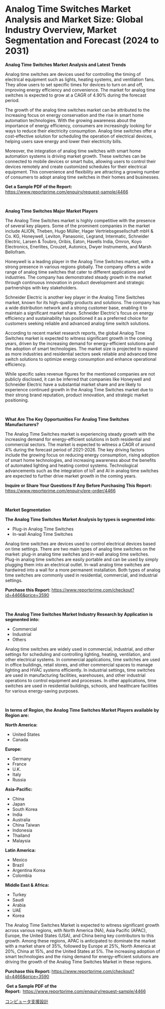 <p><h1>Analog Time Switches Market Analysis and Market Size: Global Industry Overview, Market Segmentation and Forecast (2024 to 2031)</h1></p><p><strong>Analog Time Switches Market Analysis and Latest Trends</strong></p>
<p><p>Analog time switches are devices used for controlling the timing of electrical equipment such as lights, heating systems, and ventilation fans. They allow users to set specific times for devices to turn on and off, improving energy efficiency and convenience. The market for analog time switches is expected to grow at a CAGR of 4.90% during the forecast period.</p><p>The growth of the analog time switches market can be attributed to the increasing focus on energy conservation and the rise in smart home automation technologies. With the growing awareness about the importance of energy efficiency, consumers are increasingly looking for ways to reduce their electricity consumption. Analog time switches offer a cost-effective solution for scheduling the operation of electrical devices, helping users save energy and lower their electricity bills.</p><p>Moreover, the integration of analog time switches with smart home automation systems is driving market growth. These switches can be connected to mobile devices or smart hubs, allowing users to control their devices remotely and create customized schedules for their electrical equipment. This convenience and flexibility are attracting a growing number of consumers to adopt analog time switches in their homes and businesses.</p></p>
<p><strong>Get a Sample PDF of the Report:&nbsp;</strong> <a href="https://www.reportprime.com/enquiry/request-sample/4466">https://www.reportprime.com/enquiry/request-sample/4466</a></p>
<p>&nbsp;</p>
<p><strong>Analog Time Switches Major Market Players</strong></p>
<p><p>The Analog Time Switches market is highly competitive with the presence of several key players. Some of the prominent companies in the market include ALION, Theben, Hugo Müller, Hager Vertriebsgesellschaft mbH & Co. KG, Honeywell, Leviton, Panasonic, Legrand, Intermatic, Schneider Electric, Larsen & Toubro, Oribis, Eaton, Havells India, Omron, Koyo Electronics, Enerlites, Crouzet, Autonics, Dwyer Instruments, and Marsh Bellofram.</p><p>Honeywell is a leading player in the Analog Time Switches market, with a strong presence in various regions globally. The company offers a wide range of analog time switches that cater to different applications and industries. The company has demonstrated steady growth in the market through continuous innovation in product development and strategic partnerships with key stakeholders.</p><p>Schneider Electric is another key player in the Analog Time Switches market, known for its high-quality products and solutions. The company has a wide distribution network and a strong customer base, enabling it to maintain a significant market share. Schneider Electric's focus on energy efficiency and sustainability has positioned it as a preferred choice for customers seeking reliable and advanced analog time switch solutions.</p><p>According to recent market research reports, the global Analog Time Switches market is expected to witness significant growth in the coming years, driven by the increasing demand for energy-efficient solutions and the adoption of smart technologies. The market size is projected to expand as more industries and residential sectors seek reliable and advanced time switch solutions to optimize energy consumption and enhance operational efficiency.</p><p>While specific sales revenue figures for the mentioned companies are not publicly disclosed, it can be inferred that companies like Honeywell and Schneider Electric have a substantial market share and are likely to experience continued growth in the Analog Time Switches market due to their strong brand reputation, product innovation, and strategic market positioning.</p></p>
<p>&nbsp;</p>
<p><strong>What Are The Key Opportunities For Analog Time Switches Manufacturers?</strong></p>
<p><p>The Analog Time Switches market is experiencing steady growth with the increasing demand for energy-efficient solutions in both residential and commercial sectors. The market is expected to witness a CAGR of around 4% during the forecast period of 2021-2026. The key driving factors include the growing focus on reducing energy consumption, rising adoption of smart home technologies, and increasing awareness about the benefits of automated lighting and heating control systems. Technological advancements such as the integration of IoT and AI in analog time switches are expected to further drive market growth in the coming years.</p></p>
<p><strong>Inquire or Share Your Questions If Any Before Purchasing This Report:</strong> <a href="https://www.reportprime.com/enquiry/pre-order/4466">https://www.reportprime.com/enquiry/pre-order/4466</a></p>
<p>&nbsp;</p>
<p><strong>Market Segmentation</strong></p>
<p><strong>The Analog Time Switches Market Analysis by types is segmented into:</strong></p>
<p><ul><li>Plug-in Analog Time Switches</li><li>In-wall Analog Time Switches</li></ul></p>
<p><p>Analog time switches are devices used to control electrical devices based on time settings. There are two main types of analog time switches on the market: plug-in analog time switches and in-wall analog time switches. Plug-in analog time switches are easily portable and can be used by simply plugging them into an electrical outlet. In-wall analog time switches are hardwired into a wall for a more permanent installation. Both types of analog time switches are commonly used in residential, commercial, and industrial settings.</p></p>
<p><strong>Purchase this Report:&nbsp;</strong><a href="https://www.reportprime.com/checkout?id=4466&price=3590">https://www.reportprime.com/checkout?id=4466&price=3590</a></p>
<p>&nbsp;</p>
<p><strong>The Analog Time Switches Market Industry Research by Application is segmented into:</strong></p>
<p><ul><li>Commercial</li><li>Industrial</li><li>Others</li></ul></p>
<p><p>Analog time switches are widely used in commercial, industrial, and other settings for scheduling and controlling lighting, heating, ventilation, and other electrical systems. In commercial applications, time switches are used in office buildings, retail stores, and other commercial spaces to manage lighting and HVAC systems efficiently. In industrial settings, time switches are used in manufacturing facilities, warehouses, and other industrial operations to control equipment and processes. In other applications, time switches are used in residential buildings, schools, and healthcare facilities for various energy-saving purposes.</p></p>
<p>&nbsp;</p>
<p><strong>In terms of Region, the Analog Time Switches Market Players available by Region are:</strong></p>
<p>
    <p> <strong> North America: </strong>
        <ul>
            <li>United States</li>
            <li>Canada</li>
        </ul>
        </p> 
    <p> <strong> Europe: </strong>
        <ul>
            <li>Germany</li>
            <li>France</li>
            <li>U.K.</li>
            <li>Italy</li>
            <li>Russia</li>
        </ul>
        </p> 
    <p> <strong> Asia-Pacific: </strong>
        <ul>
            <li>China</li>
            <li>Japan</li>
            <li>South Korea</li>
            <li>India</li>
            <li>Australia</li>
            <li>China Taiwan</li>
            <li>Indonesia</li>
            <li>Thailand</li>
            <li>Malaysia</li>
        </ul>
        </p> 
    <p> <strong> Latin America: </strong>
        <ul>
            <li>Mexico</li>
            <li>Brazil</li>
            <li>Argentina Korea</li>
            <li>Colombia</li>
        </ul>
        </p> 
    <p> <strong> Middle East & Africa: </strong>
        <ul>
            <li>Turkey</li>
            <li>Saudi</li>
            <li>Arabia</li>
            <li>UAE</li>
            <li>Korea</li>
        </ul>
    </p>
    </p>
<p><p>The Analog Time Switches Market is expected to witness significant growth across various regions, with North America (NA), Asia Pacific (APAC), Europe, the United States (USA), and China being key contributors to this growth. Among these regions, APAC is anticipated to dominate the market with a market share of 35%, followed by Europe at 25%, North America at 20%, China at 15%, and the United States at 5%. The increasing adoption of smart technologies and the rising demand for energy-efficient solutions are driving the growth of the Analog Time Switches Market in these regions.</p></p>
<p><strong>Purchase this Report: </strong><a href="https://www.reportprime.com/checkout?id=4466&price=3590">https://www.reportprime.com/checkout?id=4466&price=3590</a></p>
<p>&nbsp;<strong>Get a Sample PDF of the Report:&nbsp;&nbsp;</strong><a href="https://www.reportprime.com/enquiry/request-sample/4466">https://www.reportprime.com/enquiry/request-sample/4466</a></p>
<p><strong></strong></p>
<p><p><a href="https://medium.com/@gustavorn8776xcc/%E3%82%B3%E3%83%B3%E3%83%94%E3%83%A5%E3%83%BC%E3%82%BF%E6%94%AF%E6%8F%B4%E8%A8%AD%E8%A8%88%E5%B8%82%E5%A0%B4-%E5%B8%82%E5%A0%B4%E3%82%B7%E3%82%A7%E3%82%A2-%E5%B8%82%E5%A0%B4%E5%8B%95%E5%90%91-%E5%B0%86%E6%9D%A5%E3%81%AE%E6%88%90%E9%95%B7%E3%82%92%E6%8E%A2%E3%82%8B-ddad3353cc01">コンピュータ支援設計</a></p></p>